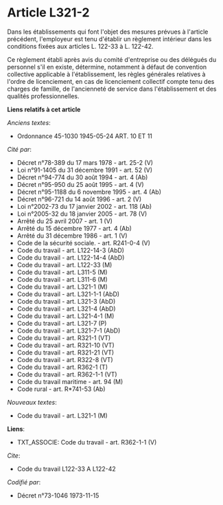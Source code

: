 # Article L321-2

Dans les établissements qui font l'objet des mesures prévues à l'article précédent, l'employeur est tenu d'établir un
règlement intérieur dans les conditions fixées aux articles L. 122-33 à L. 122-42.

Ce règlement établi après avis du comité d'entreprise ou des délégués du personnel s'il en existe, détermine, notamment à
défaut de convention collective applicable à l'établissement, les règles générales relatives à l'ordre de licenciement, en
cas de licenciement collectif compte tenu des charges de famille, de l'ancienneté de service dans l'établissement et des
qualités professionnelles.

**Liens relatifs à cet article**

_Anciens textes_:

  - Ordonnance 45-1030 1945-05-24 ART. 10 ET 11

_Cité par_:

  - Décret n°78-389 du 17 mars 1978 - art. 25-2 (V)
  - Loi n°91-1405 du 31 décembre 1991 - art. 52 (V)
  - Décret n°94-774 du 30 août 1994 - art. 4 (Ab)
  - Décret n°95-950 du 25 août 1995 - art. 4 (V)
  - Décret n°95-1188 du 6 novembre 1995 - art. 4 (Ab)
  - Décret n°96-721 du 14 août 1996 - art. 2 (V)
  - Loi n°2002-73 du 17 janvier 2002 - art. 118 (Ab)
  - Loi n°2005-32 du 18 janvier 2005 - art. 78 (V)
  - Arrêté du 25 avril 2007 - art. 1 (V)
  - Arrêté du 15 décembre 1977 - art. 4 (Ab)
  - Arrêté du 31 décembre 1986 - art. 1 (V)
  - Code de la sécurité sociale. - art. R241-0-4 (V)
  - Code du travail - art. L122-14-3 (AbD)
  - Code du travail - art. L122-14-4 (AbD)
  - Code du travail - art. L122-33 (M)
  - Code du travail - art. L311-5 (M)
  - Code du travail - art. L311-6 (M)
  - Code du travail - art. L321-1 (M)
  - Code du travail - art. L321-1-1 (AbD)
  - Code du travail - art. L321-3 (AbD)
  - Code du travail - art. L321-4 (AbD)
  - Code du travail - art. L321-4-1 (M)
  - Code du travail - art. L321-7 (P)
  - Code du travail - art. L321-7-1 (AbD)
  - Code du travail - art. R321-1 (VT)
  - Code du travail - art. R321-10 (VT)
  - Code du travail - art. R321-21 (VT)
  - Code du travail - art. R322-8 (VT)
  - Code du travail - art. R362-1 (T)
  - Code du travail - art. R362-1-1 (VT)
  - Code du travail maritime - art. 94 (M)
  - Code rural - art. R*741-53 (Ab)

_Nouveaux textes_:

  - Code du travail - art. L321-1 (M)

**Liens**:

  - TXT_ASSOCIE: Code du travail - art. R362-1-1 (V)

_Cite_:

  - Code du travail L122-33 A L122-42

_Codifié par_:

  - Décret n°73-1046 1973-11-15
